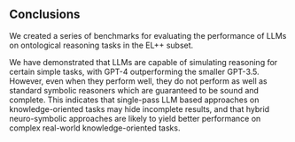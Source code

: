 ## Conclusions

We created a series of benchmarks for evaluating the performance of LLMs on ontological reasoning
tasks in the EL++ subset.

We have demonstrated that LLMs are capable of simulating reasoning for certain simple tasks, 
with GPT-4 outperforming the smaller GPT-3.5. However, even
when they perform well, they do not perform as well as standard symbolic reasoners which are guaranteed
to be sound and complete. This indicates that single-pass LLM based approaches on knowledge-oriented
tasks may hide incomplete results, and that hybrid neuro-symbolic approaches are likely to yield
better performance on complex real-world knowledge-oriented tasks.
